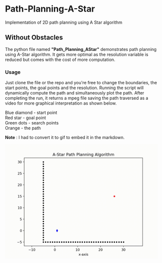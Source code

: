 # Path-Planning-A-Star
Implementation of 2D path planning using A Star algorithm

## Without Obstacles
The python file named **"Path_Planning_AStar"** demonstrates path planning using A-Star algorithm. It gets more optimal as the resolution variable is reduced but comes with the cost of more computation.

### Usage
Just clone the file or the repo and you're free to change the boundaries, the start points, the goal points and the resolution. Running the script will dynamically compute the path and simultaneously plot the path. After completing the run, it returns a mpeg file saving the path traversed as a video for more graphical interpretation as shown below. <br />

Blue diamond - start point <br />
Red star - goal point <br />
Green dots - search points <br />
Orange - the path <br />


**Note** : I had to convert it to gif to embed it in the markdown. <br />

![](ASPP_Yup.gif) <br />

